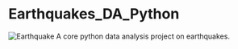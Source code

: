 # Earthquakes_DA_Python
![Earthquake](https://en.wikipedia.org/wiki/File:Earthquake_-_The_Noun_Project.svg)
A core python data analysis project on earthquakes.
